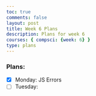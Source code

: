 ```yaml
---
toc: true
comments: false
layout: post
title: Week 6 Plans
description: Plans for week 6
courses: { compsci: {week: 6} }
type: plans
---
```


### Plans:
- [x] Monday: JS Errors
- [ ] Tuesday: 